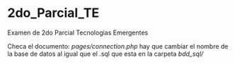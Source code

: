 # 2do_Parcial_TE
Examen de 2do Parcial Tecnologias Emergentes


Checa el documento: *pages/connection.php* hay que cambiar el nombre de la base de datos 
al igual que el .sql que esta en la carpeta *bdd_sql/*
